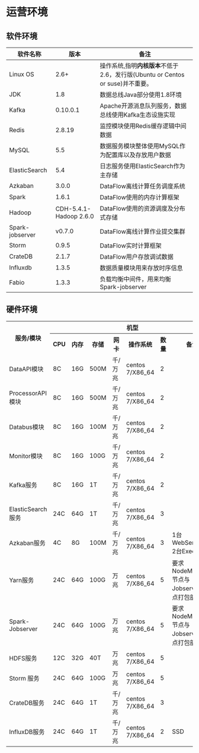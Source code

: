 # 运营环境

## 软件环境

| **软件名称**    | **版本**               | **备注**                                                                       |
|-----------------|------------------------|--------------------------------------------------------------------------------|
| Linux OS        | 2.6+                   | 操作系统,指明**内核版本**不低于2.6，发行版(Ubuntu or Centos or suse)并不重要。 |
| JDK             | 1.8                    | 数据总线Java部分使用1.8环境                                                    |
| Kafka           | 0.10.0.1               | Apache开源消息队列服务，数据总线使用Kafka生态设施实现                          |
| Redis           | 2.8.19                 | 监控模块使用Redis缓存逻辑中间数据                                              |
| MySQL           | 5.5                    | 数据服务模块整体使用MySQL作为配置库以及存放用户数据                            |
| ElasticSearch   | 5.4                    | 日志服务使用ElasticSearch作为主存储                                            |
| Azkaban         | 3.0.0                  | DataFlow离线计算任务调度系统                                                   |
| Spark           | 1.6.1                  | DataFlow使用的内存计算框架                                                     |
| Hadoop          | CDH-5.4.1-Hadoop 2.6.0 | DataFlow使用的资源调度及分布式存储                                             |
| Spark-jobserver | v0.7.0                 | DataFlow离线计算作业提交集群                                                   |
| Storm           | 0.9.5                  | DataFlow实时计算框架                                                           |
| CrateDB         | 2.1.7                  | DataFlow用户存放调试数据                                                       |
| Influxdb        | 1.3.5                  | 数据质量模块用来存放时序信息                                                   |
| Fabio           | 1.3.3                  | 负载均衡中间件，用来均衡Spark-jobserver                                        |

## 硬件环境

<table>
    <tr>
        <th rowspan="2">服务/模块</th>
        <th colspan="7">机型</th>
    </tr>
    <tr>
        <th>CPU</th>
        <th>内存</th>
        <th>存储</th>
        <th>网卡</th>
        <th>操作系统</th>
        <th>数量</th>
        <th>备注</th>
    </tr>
    <tr>
        <td>DataAPI模块</td>
        <td>8C</td>
        <td>16G</td>
        <td>500M</td>
        <td>千/万兆</td>
        <td>centos 7/X86_64</td>
        <td>2</td>
        <td></td>
    </tr>
    <tr>
        <td>ProcessorAPI模块</td>
        <td>8C</td>
        <td>16G</td>
        <td>500M</td>
        <td>千/万兆</td>
        <td>centos 7/X86_64</td>
        <td>2</td>
        <td></td>
    </tr>
    <tr>
        <td>Databus模块</td>
        <td>8C</td>
        <td>16G</td>
        <td>100M</td>
        <td>千/万兆</td>
        <td>centos 7/X86_64</td>
        <td>2</td>
        <td></td>
    </tr>
    <tr>
        <td>Monitor模块</td>
        <td>8C</td>
        <td>16G</td>
        <td>100G</td>
        <td>千/万兆</td>
        <td>centos 7/X86_64</td>
        <td>2</td>
        <td></td>
    </tr>
    <tr>
        <td>Kafka服务</td>
        <td>8C</td>
        <td>16G</td>
        <td>1T</td>
        <td>千/万兆</td>
        <td>centos 7/X86_64</td>
        <td>2</td>
        <td></td>
    </tr>
    <tr>
        <td>ElasticSearch服务</td>
        <td>24C</td>
        <td>64G</td>
        <td>1T</td>
        <td>千/万兆</td>
        <td>centos 7/X86_64</td>
        <td>3</td>
        <td></td>
    </tr>
    <tr>
        <td>Azkaban服务</td>
        <td>4C</td>
        <td>8G</td>
        <td>100M</td>
        <td>千/万兆</td>
        <td>centos 7/X86_64</td>
        <td>3</td>
        <td>1台WebServer<br>2台Executor</td>
    </tr>
    <tr>
        <td>Yarn服务</td>
        <td>24C</td>
        <td>64G</td>
        <td>100G</td>
        <td>万兆</td>
        <td>centos 7/X86_64</td>
        <td>5</td>
        <td>要求NodeManager节点与Jobserver节点打包部署</td>
    </tr>
    <tr>
        <td>Spark-Jobserver</td>
        <td>24C</td>
        <td>64G</td>
        <td>100G</td>
        <td>万兆</td>
        <td>centos 7/X86_64</td>
        <td>5</td>
        <td>要求NodeManager节点与Jobserver节点打包部署</td>
    </tr>
    <tr>
        <td>HDFS服务</td>
        <td>12C</td>
        <td>32G</td>
        <td>40T</td>
        <td>万兆</td>
        <td>centos 7/X86_64</td>
        <td>5</td>
        <td></td>
    </tr>
    <tr>
        <td>Storm 服务</td>
        <td>24C</td>
        <td>64G</td>
        <td>100G</td>
        <td>万兆</td>
        <td>centos 7/X86_64</td>
        <td>5</td>
        <td></td>
    </tr>
    <tr>
        <td>CrateDB服务</td>
        <td>24C</td>
        <td>64G</td>
        <td>1T</td>
        <td>千/万兆</td>
        <td>centos 7/X86_64</td>
        <td>3</td>
        <td></td>
    </tr>
    <tr>
        <td>InfluxDB服务</td>
        <td>24C</td>
        <td>64G</td>
        <td>1T</td>
        <td>千/万兆</td>
        <td>centos 7/X86_64</td>
        <td>2</td>
        <td>SSD</td>
    </tr>
</table>
